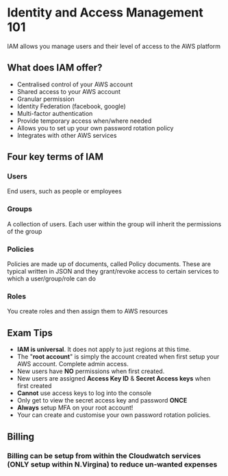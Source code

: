 # Identity and Access Management 101

IAM allows you manage users and their level of access to the AWS platform

## What does IAM offer?

* Centralised control of your AWS account
* Shared access to your AWS account
* Granular permission
* Identity Federation (facebook, google)
* Multi-factor authentication
* Provide temporary access when/where needed
* Allows you to set up your own password rotation policy
* Integrates with other AWS services

## Four key terms of IAM

### Users

End users, such as people or employees

### Groups

A collection of users. Each user within the group will inherit the permissions of the group

### Policies

Policies are made up of documents, called Policy documents. These are typical written in JSON and they grant/revoke access to certain services to which a user/group/role can do

### Roles

You create roles and then assign them to AWS resources

## Exam Tips

* **IAM is universal**. It does not apply to just regions at this time.
* The "**root account**" is simply the account created when first setup your AWS account. Complete admin access.
* New users have **NO** permissions when first created.
* New users are assigned **Access Key ID** & **Secret Access keys** when first created
* **Cannot** use access keys to log into the console
* Only get to view the secret access key and password **ONCE**
* **Always** setup MFA on your root account!
* Your can create and customise your own password rotation policies.

## Billing

### Billing can be setup from within the Cloudwatch services (**ONLY** setup within N.Virgina) to reduce un-wanted expenses
